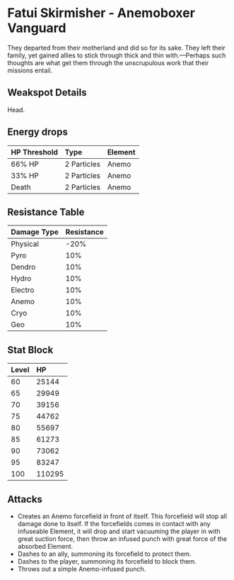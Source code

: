 # Fatui Skirmisher - Anemoboxer Vanguard

They departed from their motherland and did so for its sake. They left their family, yet gained allies to stick through thick and thin with.—Perhaps such thoughts are what get them through the unscrupulous work that their missions entail.

## Weakspot Details

Head.

## Energy drops

| HP Threshold | Type        | Element |
| :----------- | :---------- | :------ |
| 66% HP       | 2 Particles | Anemo   |
| 33% HP       | 2 Particles | Anemo   |
| Death        | 2 Particles | Anemo   |

## Resistance Table

| Damage Type | Resistance |
| :---------- | :--------- |
| Physical    | -20%       |
| Pyro        | 10%        |
| Dendro      | 10%        |
| Hydro       | 10%        |
| Electro     | 10%        |
| Anemo       | 10%        |
| Cryo        | 10%        |
| Geo         | 10%        |

## Stat Block

| Level | HP     |
| :---- | :----- |
| 60    | 25144  |
| 65    | 29949  |
| 70    | 39156  |
| 75    | 44762  |
| 80    | 55697  |
| 85    | 61273  |
| 90    | 73062  |
| 95    | 83247  |
| 100   | 110295 |

## Attacks

* Creates an Anemo forcefield in front of itself. This forcefield will stop all damage done to itself. If the forcefields comes in contact with any infuseable Element, it will drop and start vacuuming the player in with great suction force, then throw an infused punch with great force of the absorbed Element.
* Dashes to an ally, summoning its forcefield to protect them.
* Dashes to the player, summoning its forcefield to block them.
* Throws out a simple Anemo-infused punch.